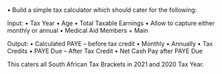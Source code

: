 • Build a simple tax calculator which should cater for the following:

Input: 
• Tax Year
• Age
• Total Taxable Earnings
• Allow to capture either monthly or annual
• Medical Aid Members + Main

Output: 
• Calculated PAYE – before tax credit
• Monthly
• Annually
• Tax Credits
• PAYE Due – After Tax Credit
• Net Cash Pay after PAYE Due

This caters all South African Tax Brackets in 2021 and 2020 Tax Year. 
